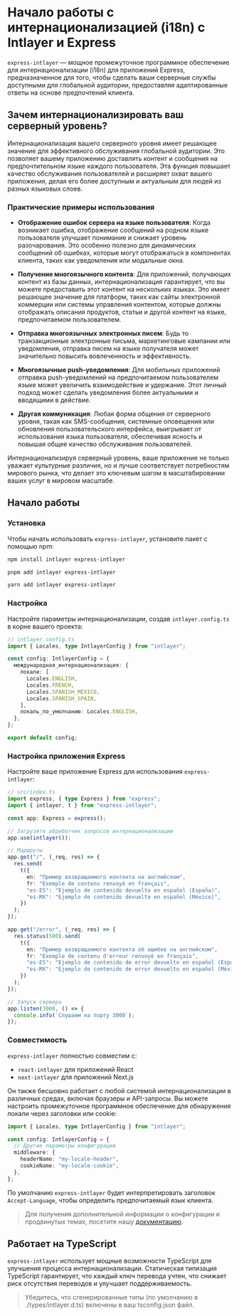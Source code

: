 # Начало работы с интернационализацией (i18n) с Intlayer и Express

`express-intlayer` — мощное промежуточное программное обеспечение для интернационализации (i18n) для приложений Express, предназначенное для того, чтобы сделать ваши серверные службы доступными для глобальной аудитории, предоставляя адаптированные ответы на основе предпочтений клиента.

## Зачем интернационализировать ваш серверный уровень?

Интернационализация вашего серверного уровня имеет решающее значение для эффективного обслуживания глобальной аудитории. Это позволяет вашему приложению доставлять контент и сообщения на предпочтительном языке каждого пользователя. Эта функция повышает качество обслуживания пользователей и расширяет охват вашего приложения, делая его более доступным и актуальным для людей из разных языковых слоев.

### Практические примеры использования

- **Отображение ошибок сервера на языке пользователя**: Когда возникает ошибка, отображение сообщений на родном языке пользователя улучшает понимание и снижает уровень разочарования. Это особенно полезно для динамических сообщений об ошибках, которые могут отображаться в компонентах клиента, таких как уведомления или модальные окна.

- **Получение многоязычного контента**: Для приложений, получающих контент из базы данных, интернационализация гарантирует, что вы можете предоставить этот контент на нескольких языках. Это имеет решающее значение для платформ, таких как сайты электронной коммерции или системы управления контентом, которые должны отображать описания продуктов, статьи и другой контент на языке, предпочитаемом пользователем.

- **Отправка многоязычных электронных писем**: Будь то транзакционные электронные письма, маркетинговые кампании или уведомления, отправка писем на языке получателя может значительно повысить вовлеченность и эффективность.

- **Многоязычные push-уведомления**: Для мобильных приложений отправка push-уведомлений на предпочитаемом пользователем языке может увеличить взаимодействие и удержание. Этот личный подход может сделать уведомления более актуальными и вводящими в действие.

- **Другая коммуникация**: Любая форма общения от серверного уровня, такая как SMS-сообщения, системные оповещения или обновления пользовательского интерфейса, выигрывает от использования языка пользователя, обеспечивая ясность и повышая общее качество обслуживания пользователей.

Интернационализируя серверный уровень, ваше приложение не только уважает культурные различия, но и лучше соответствует потребностям мирового рынка, что делает это ключевым шагом в масштабировании ваших услуг в мировом масштабе.

## Начало работы

### Установка

Чтобы начать использовать `express-intlayer`, установите пакет с помощью npm:

```bash
npm install intlayer express-intlayer
```

```bash
pnpm add intlayer express-intlayer
```

```bash
yarn add intlayer express-intlayer
```

### Настройка

Настройте параметры интернационализации, создав `intlayer.config.ts` в корне вашего проекта:

```typescript
// intlayer.config.ts
import { Locales, type IntlayerConfig } from "intlayer";

const config: IntlayerConfig = {
  международная_интернационализация: {
    локали: [
      Locales.ENGLISH,
      Locales.FRENCH,
      Locales.SPANISH_MEXICO,
      Locales.SPANISH_SPAIN,
    ],
    локаль_по_умолчанию: Locales.ENGLISH,
  },
};

export default config;
```

### Настройка приложения Express

Настройте ваше приложение Express для использования `express-intlayer`:

```typescript
// src/index.ts
import express, { type Express } from "express";
import { intlayer, t } from "express-intlayer";

const app: Express = express();

// Загрузите обработчик запросов интернационализации
app.use(intlayer());

// Маршруты
app.get("/", (_req, res) => {
  res.send(
    t({
      en: "Пример возвращаемого контента на английском",
      fr: "Exemple de contenu renvoyé en français",
      "es-ES": "Ejemplo de contenido devuelto en español (España)",
      "es-MX": "Ejemplo de contenido devuelto en español (México)",
    })
  );
});

app.get("/error", (_req, res) => {
  res.status(500).send(
    t({
      en: "Пример возвращаемого контента об ошибке на английском",
      fr: "Exemple de contenu d'erreur renvoyé en français",
      "es-ES": "Ejemplo de contenido de error devuelto en español (España)",
      "es-MX": "Ejemplo de contenido de error devuelto en español (México)",
    })
  );
});

// Запуск сервера
app.listen(3000, () => {
  console.info(`Слушаем на порту 3000`);
});
```

### Совместимость

`express-intlayer` полностью совместим с:

- `react-intlayer` для приложений React
- `next-intlayer` для приложений Next.js

Он также бесшовно работает с любой системой интернационализации в различных средах, включая браузеры и API-запросы. Вы можете настроить промежуточное программное обеспечение для обнаружения локали через заголовки или cookie:

```typescript
import { Locales, type IntlayerConfig } from "intlayer";

const config: IntlayerConfig = {
  // Другие параметры конфигурации
  middleware: {
    headerName: "my-locale-header",
    cookieName: "my-locale-cookie",
  },
};
```

По умолчанию `express-intlayer` будет интерпретировать заголовок `Accept-Language`, чтобы определить предпочитаемый язык клиента.

> Для получения дополнительной информации о конфигурации и продвинутых темах, посетите нашу [документацию](https://github.com/aymericzip/intlayer/blob/main/docs/ru/configuration.md).

## Работает на TypeScript

`express-intlayer` использует мощные возможности TypeScript для улучшения процесса интернационализации. Статическая типизация TypeScript гарантирует, что каждый ключ перевода учтен, что снижает риск отсутствия переводов и улучшает поддерживаемость.

> Убедитесь, что сгенерированные типы (по умолчанию в ./types/intlayer.d.ts) включены в ваш tsconfig.json файл.
